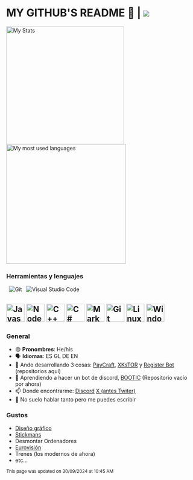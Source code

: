 # MY GITHUB'S README 👋 | ![](https://komarev.com/ghpvc/?username=b0rrajo&color=blue&style=flat-square)
<picture> <img width=312 title="My Stats" src="https://github-readme-stats.vercel.app/api?username=b0rrajo&show_icons=true&theme=catppuccin_mocha&card_width=320&"/></picture>
<picture> <img width=317 title="My most used languages" src="https://github-readme-stats.vercel.app/api/top-langs?username=b0rrajo&layout=compact&langs_count=8&card_width=320&theme=catppuccin_mocha&"></picture>
### Herramientas y lenguajes
&ensp;![Git](https://img.shields.io/badge/-Git-3E2C00?style=flat-square&logo=Git)
&ensp;![Visual Studio Code](https://img.shields.io/badge/-VsCode-2C2C32?style=flat-square&logo=visual-studio-code&logoColor=0078D7)

  <picture> <img height="48" width="48" title="Javascript" src="https://skillicons.dev/icons?i=javascript" /> </picture>
    <picture> <img height="48" width="48" title="Node.js" src="https://skillicons.dev/icons?i=nodejs" /> </picture>
    <picture> <img height="48" width="48" title="C++" src="https://skillicons.dev/icons?i=cpp" /> </picture>
    <picture> <img height="48" width="48" title="C#" src="https://skillicons.dev/icons?i=cs" /> </picture>
    <picture> <img height="48" width="48" title="Markdown" src="https://skillicons.dev/icons?i=markdown" /> </picture>
    <picture> <img height="48" width="48" title="Git" src="https://skillicons.dev/icons?i=git" /> </picture>
    <picture> <img height="48" width="48" title="Linux" src="https://skillicons.dev/icons?i=linux" /> </picture>
    <picture> <img height="48" width="48" title="Windows" src="https://skillicons.dev/icons?i=windows" /> </picture>
---
### General
- 😄 **Pronombres**: He/his
- 🗣️ **Idiomas**: ES GL DE EN
- 🔭 Ando desarrollando 3 cosas: [PayCraft](https://github.com/b0rrajo/PayCraft-Systems), [XKsTOR](https://github.com/b0rrajo/XKsTOR) y [Register Bot](https://github.com/b0rrajo/Register-Bot) (repositorios aquí)
- 🌱 Aprendiendo a hacer un bot de discord, [BOOTIC](https://github.com/b0rrajo/BOTTIC) (Repositorio vacío por ahora)
- 📫 Donde encontrarme: [Discord](https://discordapp.com/users/698132997601361970) [X (antes Twiter)](https://x.com/b0rrajo)
- 💬 No suelo hablar tanto pero me puedes escribir
### Gustos
- [Diseño gráfico](https://github.com/b0rrajo/b0rrajo/blob/main/IMG_0128.JPG)
- [Stickmans](https://avatars.githubusercontent.com/u/119629992?s=400&u=11701dad86735a89b1f1000710f09ecc6a9f2fbf&v=4)
- Desmontar Ordenadores
- [Eurovisión](https://eurovision.tv)
- Trenes (los modernos de ahora)
- etc...
    
<sub>This page was updated on 30/09/2024 at 10:45 AM</sub>

<!--
**b0rrajo/b0rrajo** is a ✨ _special_ ✨ repository because its `README.md` (this file) appears on your GitHub profile.

Here are some ideas to get you started:

- 🔭 I’m currently working on ...
- 🌱 I’m currently learning ...
- 👯 I’m looking to collaborate on ...
- 🤔 I’m looking for help with ...
- 💬 Ask me about ...
- 📫 How to reach me: ...
- 😄 Pronouns: ...
- ⚡ Fun fact: ...
-->
